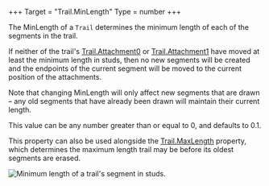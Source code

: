 +++
Target = "Trail.MinLength"
Type = number
+++

The MinLength of a `Trail` determines the minimum length of each of the segments in the trail.If neither of the trail's [Trail.Attachment0](https://developer.roblox.com/api-reference/property/Trail/Attachment0) or [Trail.Attachment1](https://developer.roblox.com/api-reference/property/Trail/Attachment1) have moved at least the minimum length in studs, then no new segments will be created and the endpoints of the current segment will be moved to the current position of the attachments.Note that changing MinLength will only affect new segments that are drawn – any old segments that have already been drawn will maintain their current length.This value can be any number greater than or equal to 0, and defaults to 0.1.This property can also be used alongside the [Trail.MaxLength](https://developer.roblox.com/api-reference/property/Trail/MaxLength) property, which determines the maximum length trail may be before its oldest segments are erased.![Minimum length of a trail's segment in studs.][1][1]: https://developer.roblox.com/assets/5b3d57948fbd570b783cc4df/TrailMinLength.gif